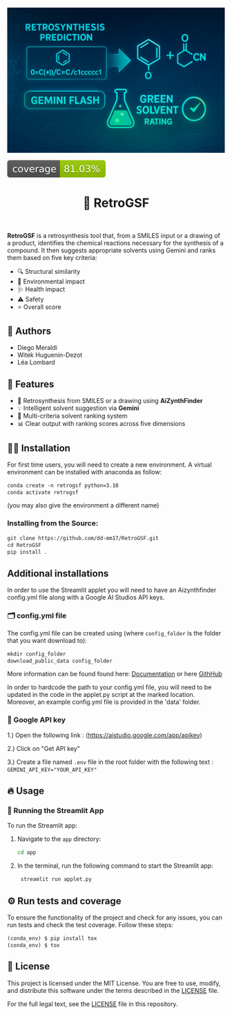 ![Project Logo](assets/poster.png)

![Coverage Status](assets/coverage-badge.svg)

<h1 align="center">
🧪 RetroGSF
</h1>

<br>


**RetroGSF** is a retrosynthesis tool that, from a SMILES input or a drawing of a product, identifies the chemical reactions necessary for the synthesis of a compound. It then suggests appropriate solvents using Gemini and ranks them based on five key criteria:

- 🔍 Structural similarity
- 🌱 Environmental impact
- 🩺 Health impact
- ⚠️ Safety
- ⭐ Overall score

## 👥 Authors

- Diego Meraldi  
- Witek Huguenin-Dezot  
- Léa Lombard

## 🚀 Features

- 🔬 Retrosynthesis from SMILES or a drawing using **AiZynthFinder**
- 💡 Intelligent solvent suggestion via **Gemini**
- 🧮 Multi-criteria solvent ranking system
- 📊 Clear output with ranking scores across five dimensions


## 👩‍💻 Installation

For first time users, you will need to create a new environment. A virtual environment can be installed with anaconda as follow:

```
conda create -n retrogsf python=3.10
conda activate retrogsf
```
(you may also give the environment a different name)

### Installing from the Source:
```
git clone https://github.com/dd-mm17/RetroGSF.git
cd RetroGSF
pip install .
```

## Additional installations
In order to use the Streamlit applet you will need to have an Aizynthfinder config.yml file along with a Google AI Studios API keys.

### 🗂️ config.yml file
The config.yml file can be created using (where ```config_folder``` is the folder that you want download to): 
```
mkdir config_folder
download_public_data config_folder
```

More information can be found found here: [Documentation](https://molecularai.github.io/aizynthfinder/#) or here [GithHub](https://github.com/MolecularAI/aizynthfinder?tab=readme-ov-file)

In order to hardcode the path to your config.yml file, you will need to be updated in the code in the applet.py script at the marked location. Moreover, an example config.yml file is provided in the 'data' folder.


### 🔑 Google API key

1.) Open the following link : (https://aistudio.google.com/app/apikey)

2.) Click on "Get API key"

3.) Create a file named ```.env``` file in the root folder with the following text : ```GEMINI_API_KEY="YOUR_API_KEY"```


## 🔥 Usage
### 📱 Running the Streamlit App

To run the Streamlit app:

1. Navigate to the `app` directory:

   ```bash
   cd app
   ```

2. In the terminal, run the following command to start the Streamlit app:

   ```bash
    streamlit run applet.py
   ```

## ⚙️ Run tests and coverage
To ensure the functionality of the project and check for any issues, you can run tests and check the test coverage. Follow these steps:

```
(conda_env) $ pip install tox
(conda_env) $ tox
```

## 📖 License
This project is licensed under the MIT License. You are free to use, modify, and distribute this software under the terms described in the [LICENSE](./LICENSE) file.

For the full legal text, see the [LICENSE](./LICENSE) file in this repository.


